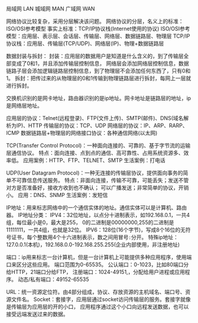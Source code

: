 局域网 LAN
城域网 MAN
广域网 WAN

网络协议比较复杂，采用分层解决该问题。
网络协议的分层，名义上的标准：ISO/OSI参考模型
事实上标准：TCP/IP协议栈(Internet使用的协议)
ISO/OSI参考模型：应用层、表示层、会话层、传输层、网络层、数据链路层、物理层
TCP/IP协议栈：应用层、传输层(TCP/UDP)、网络层(IP)、物理+数据链路层

数据封装与拆封：
封装：应用层的数据用户是知道是什么含义的，到了传输层全部变成了0和1，并且添加传输层控制信息，
网络层会添加网络层控制信息，数据链路子层会添加逻辑链路层控制信息，到了物理层不会添加任何东西了，只有0和1。
拆封：把传过来的从物理层的0和1传输到物理链路层进行拆封，每网上一层就进行拆封。

交换机识别的是网卡地址，路由器识别的是ip地址。网卡地址是链路层的地址，ip是网络层地址。

应用层的协议：Telnet(远程登录)、FTP(文件上传)、SMTP(邮件)、DNS(域名解析为IP)、HTTP
传输层的协议：TCP、UDP
网络层的协议：IP、ARP、RARP、ICMP
数据链路层+物理层的网络接口协议：各种通信网络(以太网)

TCP(Transfer Control Protocol)：一种面向连接的、可靠的、基于字节流的运输层通信协议。
特点：面向连接、点到点的通信、高可靠性、占用系统资源多、效率低。
应用案例：HTTP、FTP、TELNET、SMTP
生活案例：打电话

UDP(User Datagram Protocol)：一种无连接的传输层协议，提供面向事务的简单不可靠信息传送服务。
特点：非面向连接，传输不可靠，可能丢失；发送不管对方是否准备好，接收方收到也不确认；
可以广播发送；非常简单的协议，开销小。
应用：DNS、SNMP
生活案例：发短信

IP地址：用来标志网络中的一个通信实体的地址。通信实体可以是计算机、路由器。
IP地址分类：
IPV4：32位地址，以点分十进制表示，如192.168.0.1，一共4组，每位最小是0，最大是255，
0的二进制是00000000,255的二进制是11111111，一共4组，也就是32位。
IPV6：128位(16个字节)，写成8个16位的无符号证书，每个整数用4个十六进制表示，数之间用冒号`:`分开。
特殊ip地址：127.0.0.1(本机)，192.168.0.0-192.168.255.255(企业内部使用，非注册地址)

端口：ip用来标志一台计算机，但是一台计算机上可能提供多种应用程序，使用端口来区分这些应用。
端口范围为0-65535。
公认端口：0-1023，比如80端口分给HTTP，21端口分给FTP，
注册端口：1024-49151,，分配给用户进程或应用程序。
动态/私有端口：49152-65535

URL：统一资源定位符。由4部分组成，协议、存放资源的主机域名、端口号、资源文件名。
Socket：套接字，应用层通过socket访问传输层的服务。套接字就像是传输层为应用层的开的小口，
应用程序通过这个小口向远程发送数据，也可以接受远端发送过来的数据。























